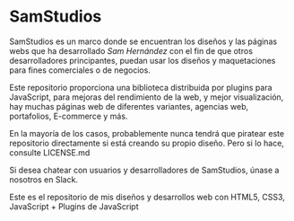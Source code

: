 # SamStudios
SamStudios es un marco donde se encuentran los diseños y las páginas webs que ha desarrollado _Sam Hernández_ con el fin de que otros desarrolladores principantes, puedan usar los diseños y maquetaciones para fines comerciales o de negocios.

Este repositorio proporciona una biblioteca distribuida por plugins para JavaScript, para mejoras del rendimiento de la web, y mejor visualización, hay muchas páginas web de diferentes variantes, agencias web, portafolios, E-commerce y más.

En la mayoría de los casos, probablemente nunca tendrá que piratear este repositorio directamente si está creando su propio diseño. Pero si lo hace, consulte LICENSE.md

Si desea chatear con usuarios y desarrolladores de SamStudios, únase a nosotros en Slack.

Este es el repositorio de mis diseños y desarrollos web con HTML5, CSS3, JavaScript + Plugins de JavaScript
